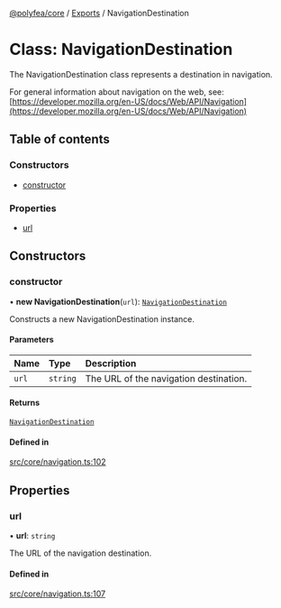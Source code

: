 [@polyfea/core](../README.md) / [Exports](../modules.md) / NavigationDestination

# Class: NavigationDestination

The NavigationDestination class represents a destination in navigation.

For general information about navigation on the web, see:
[https://developer.mozilla.org/en-US/docs/Web/API/Navigation](https://developer.mozilla.org/en-US/docs/Web/API/Navigation)

## Table of contents

### Constructors

- [constructor](NavigationDestination.md#constructor)

### Properties

- [url](NavigationDestination.md#url)

## Constructors

### constructor

• **new NavigationDestination**(`url`): [`NavigationDestination`](NavigationDestination.md)

Constructs a new NavigationDestination instance.

#### Parameters

| Name | Type | Description |
| :------ | :------ | :------ |
| `url` | `string` | The URL of the navigation destination. |

#### Returns

[`NavigationDestination`](NavigationDestination.md)

#### Defined in

[src/core/navigation.ts:102](https://github.com/polyfea/core/blob/b395591/src/core/navigation.ts#L102)

## Properties

### url

• **url**: `string`

The URL of the navigation destination.

#### Defined in

[src/core/navigation.ts:107](https://github.com/polyfea/core/blob/b395591/src/core/navigation.ts#L107)
